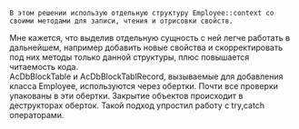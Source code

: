     В этом решении использую отдельную структуру Employee::context со своими методами для записи, чтения и отрисовки свойств.
Мне кажется, что выделив отдельную сущность с ней легче работать в дальнейшем, например добавить новые свойства и скорректировать
под них методы только данной структуры, плюс повышается читаемость кода.  
    AcDbBlockTable и AcDbBlockTablRecord, вызываемые для добавления класса Employee, используются через обертки. Почти все проверки
упакованы в эти обертки. Закрытие объектов происходит в деструкторах оберток. Такой подход упростил работу с try,catch операторами.


